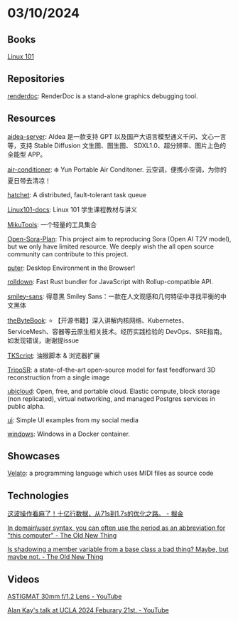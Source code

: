 # 03/10/2024

## Books
[Linux 101](https://101.lug.ustc.edu.cn/)

## Repositories
[renderdoc](https://github.com/baldurk/renderdoc): RenderDoc is a stand-alone graphics debugging tool.

## Resources
[aidea-server](https://github.com/mylxsw/aidea-server): AIdea 是一款支持 GPT 以及国产大语言模型通义千问、文心一言等，支持 Stable Diffusion 文生图、图生图、 SDXL1.0、超分辨率、图片上色的全能型 APP。

[air-conditioner](https://github.com/YunYouJun/air-conditioner): ❄️ Yun Portable Air Conditoner. 云空调，便携小空调，为你的夏日带去清凉！

[hatchet](https://github.com/hatchet-dev/hatchet): A distributed, fault-tolerant task queue

[Linux101-docs](https://github.com/ustclug/Linux101-docs): Linux 101 学生课程教材与讲义

[MikuTools](https://github.com/Ice-Hazymoon/MikuTools): 一个轻量的工具集合

[Open-Sora-Plan](https://github.com/PKU-YuanGroup/Open-Sora-Plan): This project aim to reproducing Sora (Open AI T2V model), but we only have limited resource. We deeply wish the all open source community can contribute to this project.

[puter](https://github.com/HeyPuter/puter): Desktop Environment in the Browser!

[rolldown](https://github.com/rolldown-rs/rolldown): Fast Rust bundler for JavaScript with Rollup-compatible API.

[smiley-sans](https://github.com/atelier-anchor/smiley-sans): 得意黑 Smiley Sans：一款在人文观感和几何特征中寻找平衡的中文黑体

[theByteBook](https://github.com/isno/theByteBook): ⭐ 【开源书籍】深入讲解内核网络、Kubernetes、ServiceMesh、容器等云原生相关技术。经历实践检验的 DevOps、SRE指南。如发现错误，谢谢提issue

[TKScript](https://github.com/WindrunnerMax/TKScript): 油猴脚本 & 浏览器扩展

[TripoSR](https://github.com/VAST-AI-Research/TripoSR): a state-of-the-art open-source model for fast feedforward 3D reconstruction from a single image

[ubicloud](https://github.com/ubicloud/ubicloud): Open, free, and portable cloud. Elastic compute, block storage (non replicated), virtual networking, and managed Postgres services in public alpha.

[ui](https://github.com/atherosai/ui): Simple UI examples from my social media

[windows](https://github.com/dockur/windows): Windows in a Docker container.

## Showcases
[Velato](http://www.velato.net/): a programming language which uses MIDI files as source code

## Technologies
[这波操作看麻了！十亿行数据，从71s到1.7s的优化之路。 - 掘金](https://juejin.cn/post/7342055465427484687)

[In domain\user syntax, you can often use the period as an abbreviation for "this computer" - The Old New Thing](https://devblogs.microsoft.com/oldnewthing/20240305-00/?p=109477)

[Is shadowing a member variable from a base class a bad thing? Maybe, but maybe not. - The Old New Thing](https://devblogs.microsoft.com/oldnewthing/20240304-00/?p=109472)

## Videos
[ASTIGMAT 30mm f/1.2 Lens - YouTube](https://www.youtube.com/watch?v=-C6AcRnUmbE)

[Alan Kay's talk at UCLA 2024 Feburary 21st. - YouTube](https://www.youtube.com/watch?v=dZQ7x0-MZcI)
